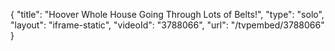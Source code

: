 {
    "title": "Hoover Whole House Going Through Lots of Belts!",
    "type": "solo",
    "layout": "iframe-static",
    "videoId": "3788066",
    "url": "\/tvpembed\/3788066"
}